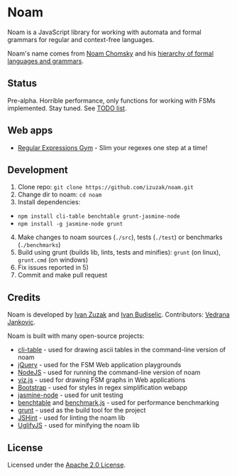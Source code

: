 # Noam

Noam is a JavaScript library for working with automata and formal grammars for regular and context-free languages.

Noam's name comes from [Noam Chomsky](http://en.wikipedia.org/wiki/Noam_Chomsky) and his [hierarchy of formal languages and grammars](http://en.wikipedia.org/wiki/Chomsky_hierarchy).

## Status

Pre-alpha. 
Horrible performance, only functions for working with FSMs implemented.
Stay tuned.
See [TODO list](https://github.com/izuzak/noam/blob/master/TODO.md).

## Web apps

* [Regular Expressions Gym](https://github.com/izuzak/noam/blob/master/webapps/regex_play.html) - Slim your regexes one step at a time!

## Development

1. Clone repo: `git clone https://github.com/izuzak/noam.git`
2. Change dir to noam: `cd noam`
3. Install dependencies: 
  * `npm install cli-table benchtable grunt-jasmine-node`
  * `npm install -g jasmine-node grunt`
4. Make changes to noam sources (`./src`), tests (`./test`) or benchmarks (`./benchmarks`)
5. Build using grunt (builds lib, lints, tests and minifies): `grunt` (on linux), `grunt.cmd` (on windows)
6. Fix issues reported in 5)
7. Commit and make pull request

## Credits

Noam is developed by [Ivan Zuzak](http://ivanzuzak.info) and [Ivan Budiselic](https://github.com/ibudiselic). Contributors: [Vedrana Jankovic](http://vedri.ca/).

Noam is built with many open-source projects:
* [cli-table](https://github.com/LearnBoost/cli-table) - used for drawing ascii tables in the command-line version of noam
* [jQuery](http://jquery.com/) - used for the FSM Web application playgrounds
* [NodeJS](http://nodejs.org/) - used for running the command-line version of noam
* [viz.js](https://github.com/mdaines/viz.js) - used for drawing FSM graphs in Web applications
* [Bootstrap](http://twitter.github.com/bootstrap/) - used for styles in regex simplification webapp
* [jasmine-node](https://github.com/mhevery/jasmine-node) - used for unit testing
* [benchtable](https://github.com/izuzak/benchtable) and [benchmark.js](http://benchmarkjs.com/) - used for performance benchmarking
* [grunt](http://gruntjs.com/) - used as the build tool for the project
* [JSHint](http://www.jshint.com/) - used for linting the noam lib
* [UglifyJS](https://github.com/mishoo/UglifyJS/) - used for minifying the noam lib

## License

Licensed under the [Apache 2.0 License](https://github.com/izuzak/noam/blob/master/LICENSE.md).
